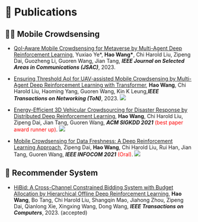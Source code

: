 
# 📝 Publications 
## 🙋‍♂️ Mobile Crowdsensing
<!-- 
<div class='paper-box'><div class='paper-box-image'><div><div class="badge">INFOCOM 2022</div><img src='images/infocom22.png' alt="sym" width="100%"></div></div>
<div class='paper-box-text' markdown="1">
[AoI-minimal UAV Crowdsensing by Model-based Graph Convolutional Reinforcement Learning](https://ieeexplore.ieee.org/document/9796732/) \\
**Zipeng Dai**, Chi Harold Liu, Yuxiao Ye, Rui Han, Ye Yuan, Guoren Wang, Jian Tang
**INFOCOM 2022** <span style="color:red">(Oral)</span>

[**Project**](https://github.com/BIT-MCS/GCRL-min-AoI) \| [![](https://img.shields.io/github/stars/BIT-MCS/GCRL-min-AoI?style=social&label=Code+Stars)](https://github.com/BIT-MCS/GCRL-min-AoI) 
</div>
</div> -->

- [QoI-Aware Mobile Crowdsensing for Metaverse by Multi-Agent Deep Reinforcement Learning](), Yuxiao Ye*, **Hao Wang\***, Chi Harold Liu, Zipeng Dai, Guozheng Li, Guoren Wang, Jian Tang, ***IEEE Journal on Selected Areas in Communications (JSAC)***, 2023.

- [Ensuring Threshold AoI for UAV-assisted Mobile Crowdsensing by Multi-Agent Deep Reinforcement Learning with Transformer](https://ieeexplore.ieee.org/document/10181012), **Hao Wang**, Chi Harold Liu, Haoming Yang, Guoren Wang, Kin K Leung,***IEEE Transactions on Networking (ToN)***, 2023. [![](https://img.shields.io/github/stars/BIT-MCS/DRL-UCS-AoI-Threshold?style=social&label=Code+Stars)](https://github.com/BIT-MCS/DRL-UCS-AoI-Threshold) 
 
- [Energy-Efficient 3D Vehicular Crowdsourcing for Disaster Response by Distributed Deep Reinforcement Learning](https://dl.acm.org/doi/abs/10.1145/3447548.3467070), **Hao Wang**, Chi Harold Liu, Zipeng Dai, Jian Tang, Guoren Wang, ***ACM SIGKDD 2021*** <span style="color:red">(best paper award runner up)</span>. [![](https://img.shields.io/github/stars/BIT-MCS/DRL-DisasterVC?style=social&label=Code+Stars)](https://github.com/BIT-MCS/DRL-DisasterVC) 
- [Mobile Crowdsensing for Data Freshness: A Deep Reinforcement Learning Approach](https://ieeexplore.ieee.org/abstract/document/9488791/), Zipeng Dai, **Hao Wang**, Chi Harold Liu, Rui Han, Jian Tang, Guoren Wang, ***IEEE INFOCOM 2021*** <span style="color:red">(Oral)</span>. [![](https://img.shields.io/github/stars/BIT-MCS/DRL-freshMCS?style=social&label=Code+Stars)](https://github.com/BIT-MCS/DRL-freshMCS) 


## 🚖 Recommender System
- [HiBid: A Cross-Channel Constrained Bidding System with Budget Allocation by Hierarchical Offline Deep Reinforcement Learning](*), **Hao Wang**, Bo Tang, Chi Harold Liu, Shangqin Mao, Jiahong Zhou, Zipeng Dai, Qianlong Xie, Xingxing Wang, Dong Wang, ***IEEE Transactions on Computers***, 2023. (accepted)